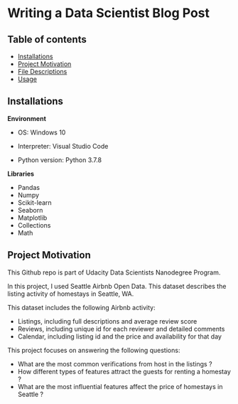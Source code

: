 # **Writing a Data Scientist Blog Post**


## **Table of contents**

- [Installations](#installations)
- [Project Motivation](#project-motivations)
- [File Descriptions](#file-descriptions)
- [Usage](#usage)


## **Installations**

**Environment**
- OS: Windows 10

- Interpreter: Visual Studio Code

- Python version: Python 3.7.8

**Libraries**
- Pandas
- Numpy
- Scikit-learn
- Seaborn
- Matplotlib
- Collections
- Math


## **Project Motivation**
This Github repo is part of Udacity Data Scientists Nanodegree Program.

In this project, I used Seattle Airbnb Open Data. This dataset describes the listing activity of homestays in Seattle, WA.

This dataset includes the following Airbnb activity:

- Listings, including full descriptions and average review score
- Reviews, including unique id for each reviewer and detailed comments
- Calendar, including listing id and the price and availability for that day

This project focuses on answering the following questions:

- What are the most common verifications from host in the listings ?
- How different types of features attract the guests for renting a homestay ?
- What are the most influential features affect the price of homestays in Seattle ?
